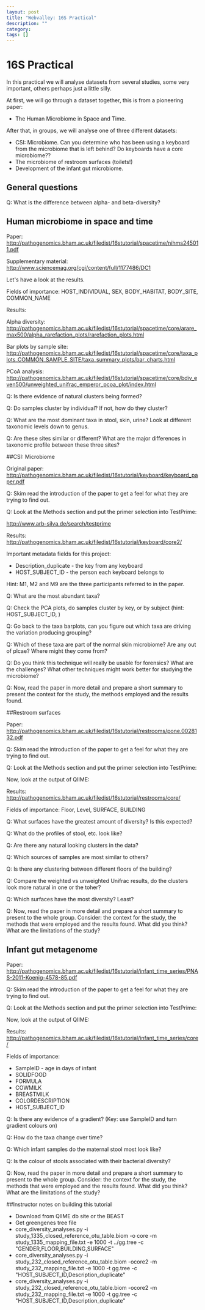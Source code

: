 ```yaml
---
layout: post
title: "Webvalley: 16S Practical"
description: ""
category:  
tags: []
---
```



# 16S Practical #
	
In this practical we will analyse datasets from several studies, some very important, others perhaps just a little silly.

At first, we will go through a dataset together, this is from a pioneering paper:

*  The Human Microbiome in Space and Time.

After that, in groups, we will analyse one of three different datasets:
*  CSI: Microbiome. Can you determine who has been using a keyboard from the microbiome that is left behind? Do keyboards have a core microbiome??
*  The microbiome of restroom surfaces (toilets!)
*  Development of the infant gut microbiome.

## General questions

Q: What is the difference between alpha- and beta-diversity?

## Human microbiome in space and time

Paper: <http://pathogenomics.bham.ac.uk/filedist/16stutorial/spacetime/nihms245011.pdf>

Supplementary material: <http://www.sciencemag.org/cgi/content/full/1177486/DC1>

Let's have a look at the results.

Fields of importance: HOST_INDIVIDUAL, SEX, BODY_HABITAT, BODY_SITE, COMMON_NAME

Results: 

Alpha diversity: <http://pathogenomics.bham.ac.uk/filedist/16stutorial/spacetime/core/arare_max500/alpha_rarefaction_plots/rarefaction_plots.html>

Bar plots by sample site: <http://pathogenomics.bham.ac.uk/filedist/16stutorial/spacetime/core/taxa_plots_COMMON_SAMPLE_SITE/taxa_summary_plots/bar_charts.html>

PCoA analysis: <http://pathogenomics.bham.ac.uk/filedist/16stutorial/spacetime/core/bdiv_even500/unweighted_unifrac_emperor_pcoa_plot/index.html>

Q: Is there evidence of natural clusters being formed?

Q: Do samples cluster by individual? If not, how do they cluster?

Q: What are the most dominant taxa in stool, skin, urine? Look at different taxonomic levels down to genus.

Q: Are these sites similar or different? What are the major differences in taxonomic profile between these three sites?

##CSI: Microbiome

Original paper: <http://pathogenomics.bham.ac.uk/filedist/16stutorial/keyboard/keyboard_paper.pdf>

Q: Skim read the introduction of the paper to get a feel for what they are trying to find out.

Q: Look at the Methods section and put the primer selection into TestPrime:

<http://www.arb-silva.de/search/testprime>

Results: <http://pathogenomics.bham.ac.uk/filedist/16stutorial/keyboard/core2/>

Important metadata fields for this project:
*  Description_duplicate - the key from any keyboard
*  HOST_SUBJECT_ID - the person each keyboard belongs to

Hint: M1, M2 and M9 are the three participants referred to in the paper.

Q: What are the most abundant taxa?

Q: Check the PCA plots, do samples cluster by key, or by subject (hint: HOST_SUBJECT_ID, )

Q: Go back to the taxa barplots, can you figure out which taxa are driving the variation producing grouping?

Q: Which of these taxa are part of the normal skin microbiome? Are any out of plcae? Where might they come from?

Q: Do you think this technique will really be usable for forensics? What are the challenges? What other techniques might work better for studying the microbiome?

Q: Now, read the paper in more detail and prepare a short summary to present the context for the study, the methods employed and the results found.

##Restroom surfaces

Paper: <http://pathogenomics.bham.ac.uk/filedist/16stutorial/restrooms/pone.0028132.pdf>

Q: Skim read the introduction of the paper to get a feel for what they are trying to find out.

Q: Look at the Methods section and put the primer selection into TestPrime:

Now, look at the output of QIIME:

Results: <http://pathogenomics.bham.ac.uk/filedist/16stutorial/restrooms/core/>

Fields of importance: Floor, Level, SURFACE, BUILDING

Q: What surfaces have the greatest amount of diversity? Is this expected?

Q: What do the profiles of stool, etc. look like?

Q: Are there any natural looking clusters in the data?

Q: Which sources of samples are most similar to others?

Q: Is there any clustering between different floors of the building?

Q: Compare the weighted vs unweighted Unifrac results, do the clusters look more natural in one or the toher?

Q: Which surfaces have the most diversity? Least?

Q: Now, read the paper in more detail and prepare a short summary to present to the whole group. Consider: the context for the study, the methods that were employed and the results found. What did you think? What are the limitations of the study?

## Infant gut metagenome

Paper: <http://pathogenomics.bham.ac.uk/filedist/16stutorial/infant_time_series/PNAS-2011-Koenig-4578-85.pdf>

Q: Skim read the introduction of the paper to get a feel for what they are trying to find out.

Q: Look at the Methods section and put the primer selection into TestPrime:

Now, look at the output of QIIME:

Results: <http://pathogenomics.bham.ac.uk/filedist/16stutorial/infant_time_series/core/>

Fields of importance:
*  SampleID  - age in days of infant
*  SOLIDFOOD
*  FORMULA
*  COWMILK
*  BREASTMILK
*  COLORDESCRIPTION
*  HOST_SUBJECT_ID

Q: Is there any evidence of a gradient? (Key: use SampleID and turn gradient colours on)

Q: How do the taxa change over time?

Q: Which infant samples do the maternal stool most look like?

Q: Is the colour of stools associated with their bacterial diversity?

Q: Now, read the paper in more detail and prepare a short summary to present to the whole group. Consider: the context for the study, the methods that were employed and the results found. What did you think? What are the limitations of the study?

##Instructor notes on building this tutorial

* Download from QIIME db site or the BEAST
* Get greengenes tree file
* core_diversity_analyses.py -i study_1335_closed_reference_otu_table.biom -o core -m study_1335_mapping_file.txt -e 1000 -t ../gg.tree -c "GENDER,FLOOR,BUILDING,SURFACE"
* core_diversity_analyses.py -i study_232_closed_reference_otu_table.biom -ocore2 -m study_232_mapping_file.txt -e 1000 -t gg.tree -c "HOST_SUBJECT_ID,Description_duplicate"
* core_diversity_analyses.py -i study_232_closed_reference_otu_table.biom -ocore2 -m study_232_mapping_file.txt -e 1000 -t gg.tree -c "HOST_SUBJECT_ID,Description_duplicate"

